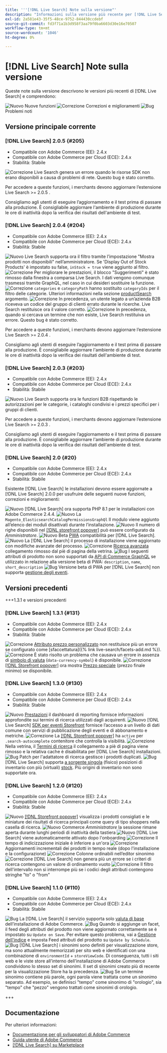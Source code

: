 ```yaml
---
title: '''[!DNL Live Search] Note sulla versione"'
description: "Informazioni sulla versione più recente per [!DNL Live Search] da Adobe Commerce."
exl-id: 2a581e43-35f5-48ce-9752-844430ccdebf
source-git-commit: fd3f71a1b3d958f3aa79f0ba6603d30e16e70507
workflow-type: tm+mt
source-wordcount: '1046'
ht-degree: 0%

---
```


# [!DNL Live Search] Note sulla versione

Queste note sulla versione descrivono le versioni più recenti di [!DNL Live Search] e comprendono:

![Nuovo](../assets/new.svg) Nuove funzioni
![Correzione](../assets/fix.svg) Correzioni e miglioramenti
![Bug](../assets/bug.svg) Problemi noti


## Versione principale corrente

### [!DNL Live Search] 2.0.5 {#205}

* Compatibile con Adobe Commerce (EE): 2.4.x
* Compatibile con Adobe Commerce per Cloud (ECE): 2.4.x
* Stabilità: Stabile

![Correzione](../assets/fix.svg) Live Search genera un errore quando le risorse SDK non erano disponibili a causa di problemi di rete. Questo bug è stato corretto.

Per accedere a queste funzioni, i merchants devono aggiornare l’estensione Live Search >= 2.0.5 .

Consigliamo agli utenti di eseguire l’aggiornamento e il test prima di passare alla produzione. È consigliabile aggiornare l&#39;ambiente di produzione durante le ore di inattività dopo la verifica dei risultati dell&#39;ambiente di test.

### [!DNL Live Search] 2.0.4 {#204}

* Compatibile con Adobe Commerce (EE): 2.4.x
* Compatibile con Adobe Commerce per Cloud (ECE): 2.4.x
* Stabilità: Stabile

![Nuovo](../assets/new.svg) Live Search supporta ora il filtro tramite l’impostazione &quot;Mostra prodotti non disponibili&quot; nell’amministratore. Se &#39;Display Out of Stock Products&#39; è impostato su false, `inStock = true` viene aggiunto al filtro.
![Correzione](../assets/fix.svg) Per migliorare le prestazioni, il blocco &quot;Suggerimenti&quot; è stato rimosso dalla finestra a comparsa Live Search. I dati vengono comunque trasmessi tramite GraphQL, nel caso in cui desideri sostituire la funzione.
![Correzione](../assets/fix.svg) `categories` e `categoryPath` hanno sostituito `categoryIds` per il filtro delle categorie. Ulteriori informazioni nella sezione [productSearch](https://developer.adobe.com/commerce/webapi/graphql/schema/live-search/queries/product-search/) argomento.
![Correzione](../assets/fix.svg) In precedenza, un utente legato a un’azienda B2B riceveva un codice del gruppo di clienti errato durante le ricerche. Live Search restituisce ora il valore corretto.
![Correzione](../assets/fix.svg) In precedenza, quando si cercava un termine che non esiste, Live Search restituiva un errore. Questo bug è stato corretto.

Per accedere a queste funzioni, i merchants devono aggiornare l’estensione Live Search >= 2.0.4 .

Consigliamo agli utenti di eseguire l’aggiornamento e il test prima di passare alla produzione. È consigliabile aggiornare l&#39;ambiente di produzione durante le ore di inattività dopo la verifica dei risultati dell&#39;ambiente di test.

### [!DNL Live Search] 2.0.3 {#203}

* Compatibile con Adobe Commerce (EE): 2.4.x
* Compatibile con Adobe Commerce per Cloud (ECE): 2.4.x
* Stabilità: Stabile

![Nuovo](../assets/new.svg) Live Search supporta ora le funzioni B2B rispettando le autorizzazioni per le categorie, i cataloghi condivisi e i prezzi specifici per i gruppi di clienti.

Per accedere a queste funzioni, i merchants devono aggiornare l’estensione Live Search >= 2.0.3 .

Consigliamo agli utenti di eseguire l’aggiornamento e il test prima di passare alla produzione. È consigliabile aggiornare l&#39;ambiente di produzione durante le ore di inattività dopo la verifica dei risultati dell&#39;ambiente di test.

### [!DNL Live Search] 2.0 {#20}

* Compatibile con Adobe Commerce (EE): 2.4.x
* Compatibile con Adobe Commerce per Cloud (ECE): 2.4.x
* Stabilità: Stabile

Esistente [!DNL Live Search] le installazioni devono essere aggiornate a [!DNL Live Search] 2.0.0 per usufruire delle seguenti nuove funzioni, correzioni e miglioramenti:

![Nuovo](../assets/new.svg) [!DNL Live Search] ora supporta PHP 8.1 per le installazioni con Adobe Commerce 2.4.4.
![Nuovo](../assets/new.svg) La `Magento_ElasticsearchCatalogPermissionsGraphQl` Il modulo viene aggiunto all’elenco dei moduli disattivati durante l’installazione.
![Nuovo](../assets/new.svg) Il numero di righe disponibili nel [[!DNL storefront popover]](quick-tour.md) può essere configurato da *Amministratore*.
![Nuovo](../assets/new.svg) Beta [PWA](https://developer.adobe.com/commerce/pwa-studio/) compatibilità per [!DNL Live Search].
![Nuovo](../assets/new.svg) La [!DNL Live Search] il processo di installazione viene aggiornato con modifiche avanzate del processo.
![Correzione](../assets/fix.svg) [Ricerca avanzata](https://experienceleague.adobe.com/docs/commerce-admin/catalog/catalog/search/search.html#advanced-search) collegamento rimosso dal piè di pagina della vetrina.
![Bug](../assets/bug.svg) I seguenti attributi di prodotto non sono supportati da [API di Commerce GraphQL](https://developer.adobe.com/commerce/webapi/graphql/) se utilizzato in relazione alla versione beta di PWA: `description`, `name`, `short_description`
![Bug](../assets/bug.svg) Versione beta di PWA per [!DNL Live Search] non supporta [gestione degli eventi](https://developer.adobe.com/commerce/services/shared-services/storefront-events/sdk/).

## Versioni precedenti

+++1.3.1 e versioni precedenti

### [!DNL Live Search] 1.3.1 {#131}

* Compatibile con Adobe Commerce (EE): 2.4.x
* Compatibile con Adobe Commerce per Cloud (ECE): 2.4.x
* Stabilità: Stabile

![Correzione](../assets/fix.svg) [Attributo prezzo personalizzato](https://experienceleague.adobe.com/docs/commerce-admin/catalog/product-attributes/attributes-input-types.html) non restituisce più un errore se configurato come [sfaccettatura]({% link live-search/facets-add.md %}).
![Correzione](../assets/fix.svg) È stato risolto un problema che causava un errore in assenza di [simbolo di valuta](https://experienceleague.adobe.com/docs/commerce-admin/stores-sales/site-store/currency/currency-configuration.html#step-5%3A-customize-currency-symbols-(optional)) (`data-currency-symbol`) è disponibile.
![Correzione](../assets/fix.svg) [[!DNL Storefront popover]](storefront-popover.md) ora mostra [Prezzo speciale](https://experienceleague.adobe.com/docs/commerce-admin/catalog/products/pricing/product-price-special.html) (prezzo finale minimo) se disponibile.

### [!DNL Live Search] 1.3.0 {#130}

* Compatibile con Adobe Commerce (EE): 2.4.x
* Compatibile con Adobe Commerce per Cloud (ECE): 2.4.x
* Stabilità: Stabile

![Nuovo](../assets/new.svg) [Prestazioni](performance.md) il dashboard di reporting fornisce informazioni approfondite sui termini di ricerca utilizzati dagli acquirenti.
![Nuovo](../assets/new.svg) [!DNL Live Search] [SDK per eventi Storefront](https://developer.adobe.com/commerce/services/shared-services/storefront-events/sdk/) fornisce l’accesso a un livello di dati comune con servizi di pubblicazione degli eventi e di abbonamento e metriche.
![Correzione](../assets/fix.svg) La [[!DNL Storefront popover]](storefront-popover.md) ha `active` per `.search-autocomplete` contenitore che controlla la visibilità.
![Correzione](../assets/fix.svg) Nella vetrina, il [Termini di ricerca](https://experienceleague.adobe.com/docs/commerce-admin/catalog/catalog/search/search-terms.html#popular-search-terms) il collegamento a piè di pagina viene rimosso e la relativa cache è disabilitata per [!DNL Live Search] installazioni.
![Bug](../assets/bug.svg) Patch per l&#39;adattatore di ricerca gestisce i prodotti duplicati.
![Bug](../assets/bug.svg) [!DNL Live Search] supporta [a sorgente singola](https://experienceleague.adobe.com/docs/commerce-admin/inventory/sources/sources-manage.html) (fisico) posizioni di inventario con più (virtuali) [stock](https://experienceleague.adobe.com/docs/commerce-admin/inventory/stocks/stocks-manage.html). Più origini di inventario non sono supportate ora.

### [!DNL Live Search] 1.2.0 {#120}

* Compatibile con Adobe Commerce (EE): 2.4.x
* Compatibile con Adobe Commerce per Cloud (ECE): 2.4.x
* Stabilità: Stabile

![Nuovo](../assets/new.svg) [[!DNL Storefront popover]](storefront-popover.md) visualizza i prodotti consigliati e le miniature dei risultati di ricerca principali come query di tipo shoppers nella casella di ricerca.
![Nuovo](../assets/new.svg) Commerce *Amministratore* la sessione rimane aperta durante lunghi periodi di inattività della tastiera
![Nuovo](../assets/new.svg) [!DNL Live Search] viene automaticamente attivato dopo l&#39;onboarding
![Correzione](../assets/fix.svg) Il tempo di indicizzazione iniziale è inferiore a un&#39;ora
![Correzione](../assets/fix.svg) Aggiornamenti incrementali dei prodotti in tempo reale (dopo l&#39;installazione e la configurazione)
![Correzione](../assets/fix.svg) Colonne ordinabili nell’editor sinonimo
![Correzione](../assets/fix.svg) [!DNL Live Search] non genera più un errore se i criteri di ricerca contengono un valore di ordinamento vuoto
![Correzione](../assets/fix.svg) Il filtro dell&#39;intervallo non si interrompe più se i codici degli attributi contengono stringhe &quot;to&quot; o &quot;from&quot;

### [!DNL Live Search] 1.1.0 {#110}

* Compatibile con Adobe Commerce (EE): 2.4.x
* Compatibile con Adobe Commerce per Cloud (ECE): 2.4.x
* Stabilità: Stabile

![Bug](../assets/bug.svg) La [!DNL Live Search] il servizio supporta solo [valuta di base](https://experienceleague.adobe.com/docs/commerce-admin/stores-sales/site-store/currency/currency-configuration.html) dell’installazione di Adobe Commerce.
![Bug](../assets/bug.svg) Quando si aggiunge un facet, il feed degli attributi del prodotto non viene aggiornato correttamente se è impostato su `Update on Save`. Per evitare questo problema, vai a [Gestione dell&#39;indice](https://experienceleague.adobe.com/docs/commerce-admin/systems/tools/index-management.html) e imposta Feed attributi del prodotto su `Update by Schedule`.
![Bug](../assets/bug.svg) [!DNL Live Search] i sinonimi sono definiti per visualizzazione store, ma sono attualmente memorizzati per sito web e identificati con una combinazione di `environmentId` + `storeViewCode`. Di conseguenza, tutti i siti web e le viste store all’interno dell’installazione di Adobe Commerce condividono lo stesso set di sinonimi. Il set di sinonimi creato più di recente per la visualizzazione Store ha la precedenza.
![Bug](../assets/bug.svg) Se un termine sinonimo contiene più parole, ogni parola viene trattata come un sinonimo separato. Ad esempio, se definisci &quot;tempo&quot; come sinonimo di &quot;orologio&quot;, sia &quot;tempo&quot; che &quot;pezzo&quot; vengono trattati come sinonimi di orologio.

+++

## Documentazione

Per ulteriori informazioni:

* [Documentazione per gli sviluppatori di Adobe Commerce](https://developer.adobe.com/commerce/docs)
* [Guida utente di Adobe Commerce](https://experienceleague.adobe.com/docs/commerce.html)
* [[!DNL Live Search] su Marketplace](https://marketplace.magento.com/magento-live-search.html)
